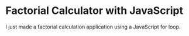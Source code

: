 # Factorial Calculator with JavaScript
I just made a factorial calculation application using a JavaScript for loop.
